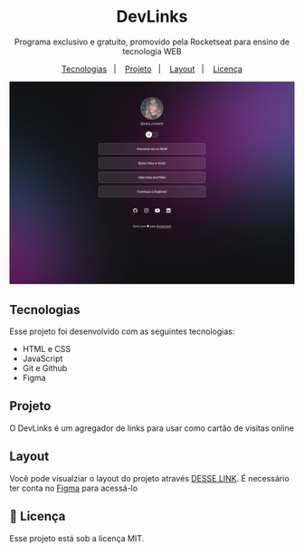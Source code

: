 <h1 align='center'>DevLinks</h1>

<p align='center'>Programa exclusivo e gratuito, promovido pela Rocketseat para ensino de tecnologia WEB </p>

<p align='center'> 
  <a href='#-tecnologias'>Tecnologias</a>&nbsp;&nbsp;&nbsp;|&nbsp;&nbsp;&nbsp;
    <a href='#-prjeto'>Projeto</a>&nbsp;&nbsp;&nbsp;|&nbsp;&nbsp;&nbsp;
      <a href='#-layout'>Layout</a>&nbsp;&nbsp;&nbsp;|&nbsp;&nbsp;&nbsp;
        <a href='#-memo-linceça'>Licença</a>
</p>

<p align='center'>
  <img alt='projeto DevLinks' src='.github/preview.jpg'>
</p>

## Tecnologias

Esse projeto foi desenvolvido com as seguintes tecnologias:
- HTML e CSS
- JavaScript
- Git e Github
- Figma

## Projeto

O DevLinks é um agregador de links para usar como cartão de visitas online

## Layout

Você pode visualziar o layout do projeto através [DESSE LINK](https://figma.com). É necessário ter conta no [Figma](https://figma.com) para acessá-lo

## :memo: Licença

Esse projeto está sob a licença MIT.

